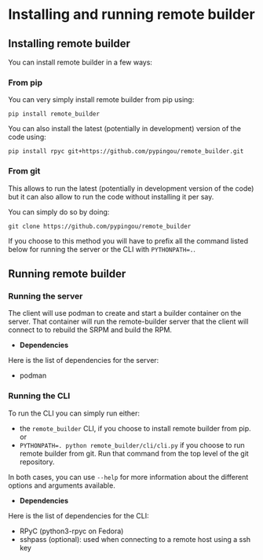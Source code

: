 Installing and running remote builder
=====================================

Installing remote builder
-------------------------

You can install remote builder in a few ways:

### From pip

You can very simply install remote builder from pip using:
```
pip install remote_builder
```

You can also install the latest (potentially in development) version of the code
using:
```
pip install rpyc git+https://github.com/pypingou/remote_builder.git
```

### From git

This allows to run the latest (potentially in development version of the code)
but it can also allow to run the code without installing it per say.

You can simply do so by doing:
```
git clone https://github.com/pypingou/remote_builder
```

If you choose to this method you will have to prefix all the command listed
below for running the server or the CLI with `PYTHONPATH=.`.

Running remote builder
----------------------

### Running the server

The client will use podman to create and start a builder container on the server.
That container will run the remote-builder server that the client will connect
to to rebuild the SRPM and build the RPM.

- **Dependencies**

Here is the list of dependencies for the server:

- podman

### Running the CLI

To run the CLI you can simply run either:

- the `remote_builder` CLI, if you choose to install remote builder from pip.
or
- `PYTHONPATH=. python remote_builder/cli/cli.py` if you choose to run
  remote builder from git. Run that command from the top level of the git
  repository.

In both cases, you can use `--help` for more information about the different
options and arguments available.

- **Dependencies**

Here is the list of dependencies for the CLI:

- RPyC (python3-rpyc on Fedora)
- sshpass (optional): used when connecting to a remote host using a ssh key
